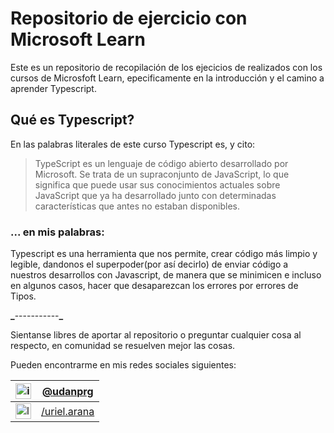 # Repositorio de ejercicio con Microsoft Learn

Este es un repositorio de recopilación de los ejecicios de realizados con los cursos de Microsfoft Learn, epecificamente en la introducción y el camino a aprender Typescript.

## Qué es Typescript?

En las palabras literales de este curso Typescript es, y cito:

> TypeScript es un lenguaje de código abierto desarrollado por Microsoft. Se trata de un supraconjunto de JavaScript, lo que significa que puede usar sus conocimientos actuales sobre JavaScript que ya ha desarrollado junto con determinadas características que antes no estaban disponibles.

### ... en mis palabras:

Typescript es una herramienta que nos permite, crear código más limpio y legible, dandonos el superpoder(por así decirlo) de enviar código a nuestros desarrollos con Javascript, de manera que se minimicen e incluso en algunos casos, hacer que desaparezcan los errores por errores de Tipos.

********\_********-----------********\_********

Sientanse libres de aportar al repositorio o preguntar cualquier cosa al respecto, en comunidad se resuelven mejor las cosas.

Pueden encontrarme en mis redes sociales siguientes:

|<img src="https://upload.wikimedia.org/wikipedia/commons/thumb/a/a5/Instagram_icon.png/600px-Instagram_icon.png" width="25" height="25" alt="instagram icon" /> | [@udanprg](https://www.instagram.com/udanprg/)|
|--- | ---|
|<img src="https://cdn-icons-png.flaticon.com/512/174/174857.png" width="25" height="25" alt="linkedin icon" /> | [/uriel.arana](https://www.linkedin.com/in/urielarana/)|
